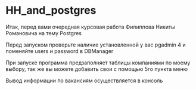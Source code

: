 # HH_and_postgres

Итак, перед вами очередная курсовая работа Филиппова Никиты Романовича на тему Postgres

Перед запуском проверьте наличие установленной у вас pgadmin 4 и поменяйте users и password в DBManager

При запуске программа предзаполняет таблицы компаниями по моему выбору, так же вы можете добавить свои с помощью 5го пункта меню

Вывод информации по вакансиям осуществляется в консоль